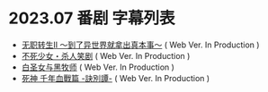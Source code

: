 # 2023.07 番剧 字幕列表
- [无职转生Ⅱ ～到了异世界就拿出真本事～]()  ( Web Ver. In Production )
- [不死少女・杀人笑剧]()  ( Web Ver. In Production )
- [白圣女与黑牧师]()  ( Web Ver. In Production )
- [死神 千年血戰篇 -訣別譚-]()  ( Web Ver. In Production )
